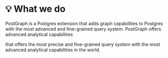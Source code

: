 # 💡 What we do

PostGraph is a Postgres extension that adds graph capabilities to Postgres with the most advanced and fine-grained query system. PostGraph offers advanced analytical capabilities

that offers the most precise and fine-grained query system with the most advanced analytical capabilities in the world.

